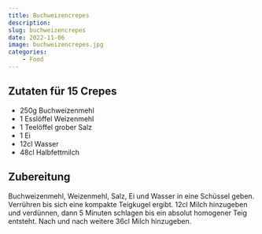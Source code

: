 ```yaml
---
title: Buchweizencrepes
description: 
slug: buchweizencrepes
date: 2022-11-06
image: buchweizencrepes.jpg
categories:
    - Food
---
```


## Zutaten für 15 Crepes

- 250g Buchweizenmehl
- 1 Esslöffel Weizenmehl
- 1 Teelöffel grober Salz
- 1 Ei
- 12cl Wasser
- 48cl Halbfettmilch

## Zubereitung

Buchweizenmehl, Weizenmehl, Salz, Ei und Wasser in eine Schüssel geben.
Verrühren bis sich eine kompakte Teigkugel ergibt. 12cl Milch hinzugeben und verdünnen, dann 5 Minuten schlagen bis ein absolut homogener Teig entsteht.
Nach und nach weitere 36cl Milch hinzugeben.